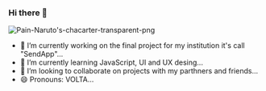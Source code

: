 ### Hi there 👋
<picture>
 <source media="(prefers-color-scheme: dark)" srcset="https://cdn.shopify.com/s/files/1/0594/5707/7305/products/F4798790-6BD1-4637-A4DB-9D4D0EF5CD88.gif?v=1651475585&width=350">
 <source media="(prefers-color-scheme: light)" srcset="https://cdn.shopify.com/s/files/1/0594/5707/7305/products/F4798790-6BD1-4637-A4DB-9D4D0EF5CD88.gif?v=1651475585&width=350">
 <img alt="Pain-Naruto's-chacarter-transparent-png" src="https://cdn.shopify.com/s/files/1/0594/5707/7305/products/F4798790-6BD1-4637-A4DB-9D4D0EF5CD88.gif?v=1651475585&width=350">
</picture>

- 🔭 I’m currently working on the final project for my institution it's call "SendApp"...
- 🌱 I’m currently learning JavaScript, UI and UX desing...
- 👯 I’m looking to collaborate on projects with my parthners and friends...
- 😄 Pronouns: VOLTA...


